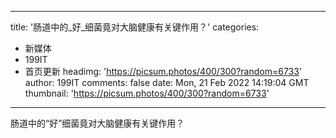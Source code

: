 
---
title: '肠道中的_好_细菌竟对大脑健康有关键作用？'
categories: 
 - 新媒体
 - 199IT
 - 首页更新
headimg: 'https://picsum.photos/400/300?random=6733'
author: 199IT
comments: false
date: Mon, 21 Feb 2022 14:19:04 GMT
thumbnail: 'https://picsum.photos/400/300?random=6733'
---

<div>   
肠道中的“好”细菌竟对大脑健康有关键作用？  
</div>
            